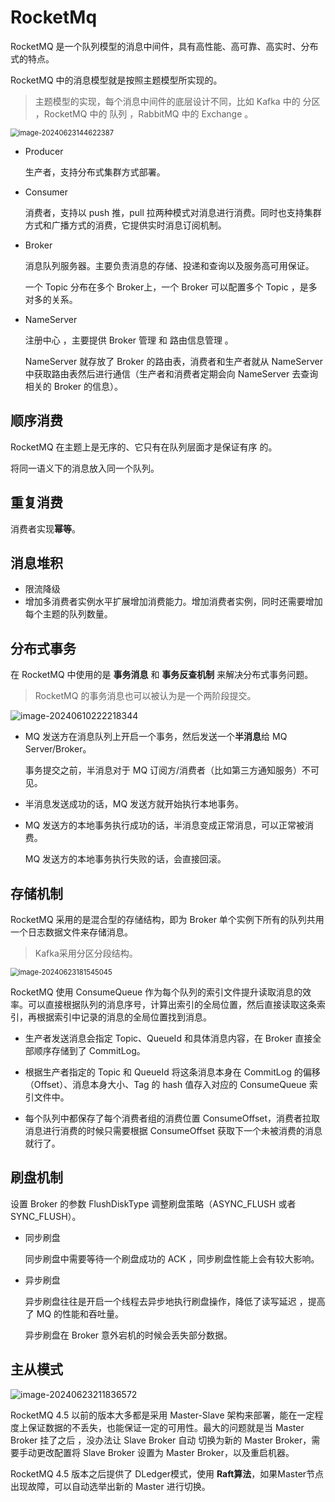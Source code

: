 # RocketMq

RocketMQ 是一个队列模型的消息中间件，具有高性能、高可靠、高实时、分布式的特点。

RocketMQ 中的消息模型就是按照主题模型所实现的。

> 主题模型的实现，每个消息中间件的底层设计不同，比如 Kafka 中的 分区 ，RocketMQ 中的 队列 ，RabbitMQ 中的 Exchange 。

<img src="https://gitee.com/fushengshi/image/raw/master/image-20240623144622387.png" alt="image-20240623144622387" style="zoom:80%;" />

- Producer

  生产者，支持分布式集群方式部署。

- Consumer

  消费者，支持以 push 推，pull 拉两种模式对消息进行消费。同时也支持集群方式和广播方式的消费，它提供实时消息订阅机制。

- Broker

  消息队列服务器。主要负责消息的存储、投递和查询以及服务高可用保证。

  一个 Topic 分布在多个 Broker上，一个 Broker 可以配置多个 Topic ，是多对多的关系。

- NameServer

  注册中心 ，主要提供 Broker 管理 和 路由信息管理 。

  NameServer 就存放了 Broker 的路由表，消费者和生产者就从 NameServer 中获取路由表然后进行通信（生产者和消费者定期会向 NameServer 去查询相关的 Broker 的信息）。



## 顺序消费

RocketMQ 在主题上是无序的、它只有在队列层面才是保证有序 的。

将同一语义下的消息放入同一个队列。



## 重复消费

消费者实现**幂等**。



## 消息堆积

- 限流降级
- 增加多消费者实例水平扩展增加消费能力。增加消费者实例，同时还需要增加每个主题的队列数量。



## 分布式事务

在 RocketMQ 中使用的是 **事务消息** 和 **事务反查机制** 来解决分布式事务问题。

> RocketMQ 的事务消息也可以被认为是一个两阶段提交。

![image-20240610222218344](https://gitee.com/fushengshi/image/raw/master/image-20240610222218344.png)

- MQ 发送⽅在消息队列上开启⼀个事务，然后发送⼀个**半消息**给 MQ Server/Broker。

  事务提交之前，半消息对于 MQ 订阅⽅/消费者（⽐如第三⽅通知服务）不可⻅。

- 半消息发送成功的话，MQ 发送⽅就开始执⾏本地事务。

- MQ 发送⽅的本地事务执⾏成功的话，半消息变成正常消息，可以正常被消费。

  MQ 发送⽅的本地事务执⾏失败的话，会直接回滚。



## 存储机制

RocketMQ 采用的是混合型的存储结构，即为 Broker 单个实例下所有的队列共用一个日志数据文件来存储消息。

> Kafka采用分区分段结构。

<img src="https://gitee.com/fushengshi/image/raw/master/image-20240623181545045.png" alt="image-20240623181545045" style="zoom:80%;" />



RocketMQ 使用 ConsumeQueue 作为每个队列的索引文件提升读取消息的效率。可以直接根据队列的消息序号，计算出索引的全局位置，然后直接读取这条索引，再根据索引中记录的消息的全局位置找到消息。

- 生产者发送消息会指定 Topic、QueueId 和具体消息内容，在 Broker 直接全部顺序存储到了 CommitLog。

- 根据生产者指定的 Topic 和 QueueId 将这条消息本身在 CommitLog 的偏移（Offset）、消息本身大小、Tag 的 hash 值存入对应的 ConsumeQueue 索引文件中。

- 每个队列中都保存了每个消费者组的消费位置 ConsumeOffset，消费者拉取消息进行消费的时候只需要根据 ConsumeOffset 获取下一个未被消费的消息就行了。



## 刷盘机制

设置 Broker 的参数 FlushDiskType 调整刷盘策略（ASYNC_FLUSH 或者 SYNC_FLUSH）。

- 同步刷盘

  同步刷盘中需要等待一个刷盘成功的 ACK ，同步刷盘性能上会有较大影响。

- 异步刷盘

  异步刷盘往往是开启一个线程去异步地执行刷盘操作，降低了读写延迟 ，提高了 MQ 的性能和吞吐量。

  异步刷盘在 Broker 意外宕机的时候会丢失部分数据。



## 主从模式

![image-20240623211836572](https://gitee.com/fushengshi/image/raw/master/image-20240623211836572.png)

RocketMQ 4.5 以前的版本大多都是采用 Master-Slave 架构来部署，能在一定程度上保证数据的不丢失，也能保证一定的可用性。最大的问题就是当 Master Broker 挂了之后 ，没办法让 Slave Broker 自动 切换为新的 Master Broker，需要手动更改配置将 Slave Broker 设置为 Master Broker，以及重启机器。

RocketMQ 4.5 版本之后提供了 DLedger模式，使用 **Raft算法**，如果Master节点出现故障，可以自动选举出新的 Master 进行切换。




















































































